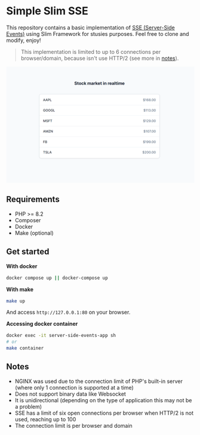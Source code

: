# Simple Slim SSE

This repository contains a basic implementation of [SSE (Server-Side Events)](https://developer.mozilla.org/en-US/docs/Web/API/Server-sent_events/Using_server-sent_events)
using Slim Framework for stusies purposes. Feel free to clone and modify, enjoy!

> This implementation is limited to up to 6 connections per browser/domain, because isn't use HTTP/2 (see more in [notes](#notes)).

![Application demo](/.github/images/screenshot.png)

## Requirements

- PHP >= 8.2
- Composer
- Docker
- Make (optional)

## Get started

**With docker**

```bash
docker compose up || docker-compose up
```

**With make**

```bash
make up
```

And access `http://127.0.0.1:80` on your browser.

**Accessing docker container**

```bash
docker exec -it server-side-events-app sh
# or
make container
```

## Notes

- NGINX was used due to the connection limit of PHP's built-in server (where only 1 connection is supported at a time)
- Does not support binary data like Websocket
- It is unidirectional (depending on the type of application this may not be a problem)
- SSE has a limit of six open connections per browser when HTTP/2 is not used, reaching up to 100
- The connection limit is per browser and domain
